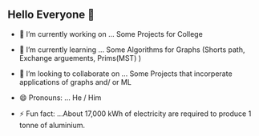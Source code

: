 ## Hello Everyone 👋

- 🔭 I’m currently working on ... Some Projects for College

- 🌱 I’m currently learning ... Some Algorithms for Graphs (Shorts path, Exchange arguements, Prims(MST) )

  
- 👯 I’m looking to collaborate on ... Some Projects that incorperate applications of graphs and/ or ML 

- 😄 Pronouns: ... He / Him

- ⚡ Fun fact: ...About 17,000 kWh of electricity are required to produce 1 tonne of aluminium.

